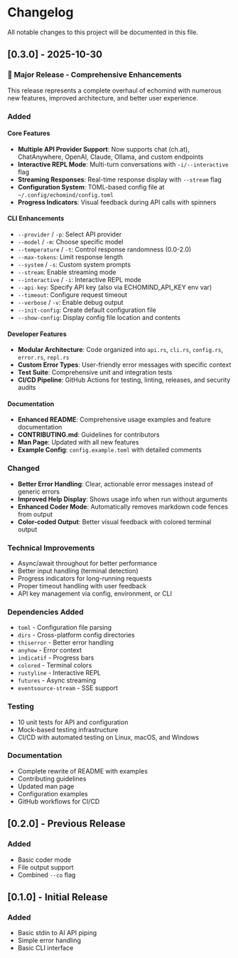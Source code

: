 # Changelog

All notable changes to this project will be documented in this file.

## [0.3.0] - 2025-10-30

### 🎉 Major Release - Comprehensive Enhancements

This release represents a complete overhaul of echomind with numerous new features, improved architecture, and better user experience.

### Added

#### Core Features
- **Multiple API Provider Support**: Now supports chat (ch.at), ChatAnywhere, OpenAI, Claude, Ollama, and custom endpoints
- **Interactive REPL Mode**: Multi-turn conversations with `-i/--interactive` flag
- **Streaming Responses**: Real-time response display with `--stream` flag
- **Configuration System**: TOML-based config file at `~/.config/echomind/config.toml`
- **Progress Indicators**: Visual feedback during API calls with spinners

#### CLI Enhancements
- `--provider` / `-p`: Select API provider
- `--model` / `-m`: Choose specific model
- `--temperature` / `-t`: Control response randomness (0.0-2.0)
- `--max-tokens`: Limit response length
- `--system` / `-s`: Custom system prompts
- `--stream`: Enable streaming mode
- `--interactive` / `-i`: Interactive REPL mode
- `--api-key`: Specify API key (also via ECHOMIND_API_KEY env var)
- `--timeout`: Configure request timeout
- `--verbose` / `-v`: Enable debug output
- `--init-config`: Create default configuration file
- `--show-config`: Display config file location and contents

#### Developer Features
- **Modular Architecture**: Code organized into `api.rs`, `cli.rs`, `config.rs`, `error.rs`, `repl.rs`
- **Custom Error Types**: User-friendly error messages with specific context
- **Test Suite**: Comprehensive unit and integration tests
- **CI/CD Pipeline**: GitHub Actions for testing, linting, releases, and security audits

#### Documentation
- **Enhanced README**: Comprehensive usage examples and feature documentation
- **CONTRIBUTING.md**: Guidelines for contributors
- **Man Page**: Updated with all new features
- **Example Config**: `config.example.toml` with detailed comments

### Changed
- **Better Error Handling**: Clear, actionable error messages instead of generic errors
- **Improved Help Display**: Shows usage info when run without arguments
- **Enhanced Coder Mode**: Automatically removes markdown code fences from output
- **Color-coded Output**: Better visual feedback with colored terminal output

### Technical Improvements
- Async/await throughout for better performance
- Better input handling (terminal detection)
- Progress indicators for long-running requests
- Proper timeout handling with user feedback
- API key management via config, environment, or CLI

### Dependencies Added
- `toml` - Configuration file parsing
- `dirs` - Cross-platform config directories
- `thiserror` - Better error handling
- `anyhow` - Error context
- `indicatif` - Progress bars
- `colored` - Terminal colors
- `rustyline` - Interactive REPL
- `futures` - Async streaming
- `eventsource-stream` - SSE support

### Testing
- 10 unit tests for API and configuration
- Mock-based testing infrastructure
- CI/CD with automated testing on Linux, macOS, and Windows

### Documentation
- Complete rewrite of README with examples
- Contributing guidelines
- Updated man page
- Configuration examples
- GitHub workflows for CI/CD

## [0.2.0] - Previous Release

### Added
- Basic coder mode
- File output support
- Combined `--co` flag

## [0.1.0] - Initial Release

### Added
- Basic stdin to AI API piping
- Simple error handling
- Basic CLI interface

